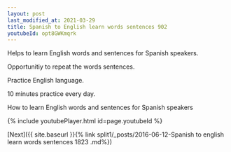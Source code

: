 ```yaml
---
layout: post
last_modified_at: 2021-03-29
title: Spanish to English learn words sentences 902 
youtubeId: opt8GWKmqrk
---
```

 
 
Helps to learn English words and sentences for Spanish speakers.

Opportunitiy to repeat the words sentences. 

Practice English language. 
 
10 minutes practice every day. 
 
How to learn English words and sentences for Spanish speakers 
 
{% include youtubePlayer.html id=page.youtubeId %}
 
 
[Next]({{ site.baseurl }}{% link  split1/_posts/2016-06-12-Spanish to english learn words sentences 1823 .md%})
 
